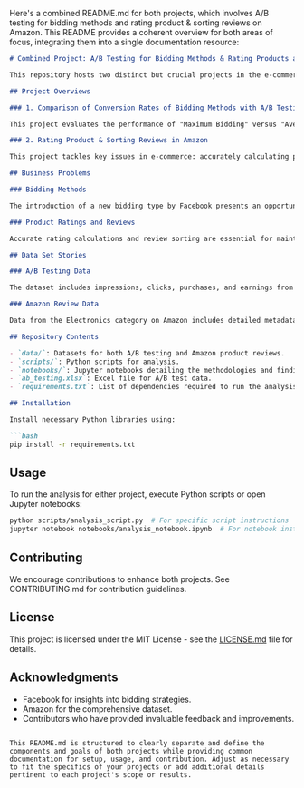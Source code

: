 Here's a combined README.md for both projects, which involves A/B testing for bidding methods and rating product & sorting reviews on Amazon. This README provides a coherent overview for both areas of focus, integrating them into a single documentation resource:

```markdown
# Combined Project: A/B Testing for Bidding Methods & Rating Products and Sorting Reviews on Amazon

This repository hosts two distinct but crucial projects in the e-commerce and digital marketing domains. The first project analyzes the effectiveness of different bidding methods in digital advertising, while the second focuses on rating products and sorting reviews on Amazon. Both aim to optimize e-commerce strategies and enhance customer experiences.

## Project Overviews

### 1. Comparison of Conversion Rates of Bidding Methods with A/B Testing

This project evaluates the performance of "Maximum Bidding" versus "Average Bidding" introduced by Facebook, determining which method yields higher conversion rates for the client bombabomba.com. The A/B test focuses primarily on the Purchase metric.

### 2. Rating Product & Sorting Reviews in Amazon

This project tackles key issues in e-commerce: accurately calculating product ratings and effectively sorting product reviews. It addresses how misleading reviews can impact sales and explores methodologies to enhance product visibility and buyer satisfaction.

## Business Problems

### Bidding Methods

The introduction of a new bidding type by Facebook presents an opportunity to assess its effectiveness against traditional methods, with the goal of maximizing conversion rates for advertisers.

### Product Ratings and Reviews

Accurate rating calculations and review sorting are essential for maintaining trust and satisfaction among e-commerce customers, directly influencing purchasing decisions and overall user experience.

## Data Set Stories

### A/B Testing Data

The dataset includes impressions, clicks, purchases, and earnings from two groups: one using Maximum Bidding and the other using Average Bidding.

### Amazon Review Data

Data from the Electronics category on Amazon includes detailed metadata such as product IDs, user ratings, review texts, and vote counts for helpfulness.

## Repository Contents

- `data/`: Datasets for both A/B testing and Amazon product reviews.
- `scripts/`: Python scripts for analysis.
- `notebooks/`: Jupyter notebooks detailing the methodologies and findings.
- `ab_testing.xlsx`: Excel file for A/B test data.
- `requirements.txt`: List of dependencies required to run the analysis scripts and notebooks.

## Installation

Install necessary Python libraries using:

```bash
pip install -r requirements.txt
```

## Usage

To run the analysis for either project, execute Python scripts or open Jupyter notebooks:

```bash
python scripts/analysis_script.py  # For specific script instructions
jupyter notebook notebooks/analysis_notebook.ipynb  # For notebook instructions
```

## Contributing

We encourage contributions to enhance both projects. See CONTRIBUTING.md for contribution guidelines.

## License

This project is licensed under the MIT License - see the [LICENSE.md](LICENSE.md) file for details.

## Acknowledgments

- Facebook for insights into bidding strategies.
- Amazon for the comprehensive dataset.
- Contributors who have provided invaluable feedback and improvements.

```

This README.md is structured to clearly separate and define the components and goals of both projects while providing common documentation for setup, usage, and contribution. Adjust as necessary to fit the specifics of your projects or add additional details pertinent to each project's scope or results.
